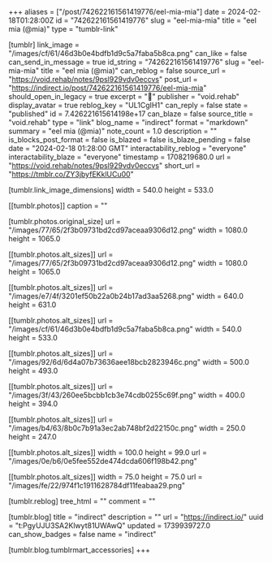 +++
aliases = ["/post/742622161561419776/eel-mia-mia"]
date = 2024-02-18T01:28:00Z
id = "742622161561419776"
slug = "eel-mia-mia"
title = "eel mia (@mia)"
type = "tumblr-link"

[tumblr]
link_image = "/images/cf/61/46d3b0e4bdfb1d9c5a7faba5b8ca.png"
can_like = false
can_send_in_message = true
id_string = "742622161561419776"
slug = "eel-mia-mia"
title = "eel mia (@mia)"
can_reblog = false
source_url = "https://void.rehab/notes/9psl929vdv0eccvs"
post_url = "https://indirect.io/post/742622161561419776/eel-mia-mia"
should_open_in_legacy = true
excerpt = "📎"
publisher = "void.rehab"
display_avatar = true
reblog_key = "UL1CgIH1"
can_reply = false
state = "published"
id = 7.426221615614198e+17
can_blaze = false
source_title = "void.rehab"
type = "link"
blog_name = "indirect"
format = "markdown"
summary = "eel mia (@mia)"
note_count = 1.0
description = ""
is_blocks_post_format = false
is_blazed = false
is_blaze_pending = false
date = "2024-02-18 01:28:00 GMT"
interactability_reblog = "everyone"
interactability_blaze = "everyone"
timestamp = 1708219680.0
url = "https://void.rehab/notes/9psl929vdv0eccvs"
short_url = "https://tmblr.co/ZY3jbyfEKklUCu00"

[tumblr.link_image_dimensions]
width = 540.0
height = 533.0

[[tumblr.photos]]
caption = ""

[tumblr.photos.original_size]
url = "/images/77/65/2f3b09731bd2cd97aceaa9306d12.png"
width = 1080.0
height = 1065.0

[[tumblr.photos.alt_sizes]]
url = "/images/77/65/2f3b09731bd2cd97aceaa9306d12.png"
width = 1080.0
height = 1065.0

[[tumblr.photos.alt_sizes]]
url = "/images/e7/4f/3201ef50b22a0b24b17ad3aa5268.png"
width = 640.0
height = 631.0

[[tumblr.photos.alt_sizes]]
url = "/images/cf/61/46d3b0e4bdfb1d9c5a7faba5b8ca.png"
width = 540.0
height = 533.0

[[tumblr.photos.alt_sizes]]
url = "/images/92/6d/6d4a07b73636aee18bcb2823946c.png"
width = 500.0
height = 493.0

[[tumblr.photos.alt_sizes]]
url = "/images/3f/43/260ee5bcbb1cb3e74cdb0255c69f.png"
width = 400.0
height = 394.0

[[tumblr.photos.alt_sizes]]
url = "/images/b4/63/8b0c7b91a3ec2ab748bf2d22150c.png"
width = 250.0
height = 247.0

[[tumblr.photos.alt_sizes]]
width = 100.0
height = 99.0
url = "/images/0e/b6/0e5fee552de474dcda606f198b42.png"

[[tumblr.photos.alt_sizes]]
width = 75.0
height = 75.0
url = "/images/fe/22/974f1c1911628784df11feabaa29.png"

[tumblr.reblog]
tree_html = ""
comment = ""

[tumblr.blog]
title = "indirect"
description = ""
url = "https://indirect.io/"
uuid = "t:PgyUJU3SA2Klwyt81UWAwQ"
updated = 1739939727.0
can_show_badges = false
name = "indirect"

[tumblr.blog.tumblrmart_accessories]
+++
